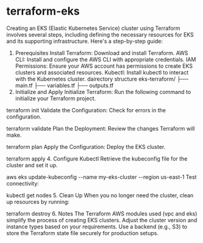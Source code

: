 # terraform-eks
Creating an EKS (Elastic Kubernetes Service) cluster using Terraform involves several steps, including defining the necessary resources for EKS and its supporting infrastructure. Here's a step-by-step guide:
1. Prerequisites
Install Terraform: Download and install Terraform.
AWS CLI: Install and configure the AWS CLI with appropriate credentials.
IAM Permissions: Ensure your AWS account has permissions to create EKS clusters and associated resources.
Kubectl: Install kubectl to interact with the Kubernetes cluster.
dairectory structure
eks-terraform/
├── main.tf
├── variables.tf
├── outputs.tf
3. Initialize and Apply
Initialize Terraform: Run the following command to initialize your Terraform project.

terraform init
Validate the Configuration: Check for errors in the configuration.

terraform validate
Plan the Deployment: Review the changes Terraform will make.

terraform plan
Apply the Configuration: Deploy the EKS cluster.

terraform apply
4. Configure Kubectl
Retrieve the kubeconfig file for the cluster and set it up.

aws eks update-kubeconfig --name my-eks-cluster --region us-east-1
Test connectivity:

kubectl get nodes
5. Clean Up
When you no longer need the cluster, clean up resources by running:

terraform destroy
6. Notes
The Terraform AWS modules used (vpc and eks) simplify the process of creating EKS clusters.
Adjust the cluster version and instance types based on your requirements.
Use a backend (e.g., S3) to store the Terraform state file securely for production setups.
